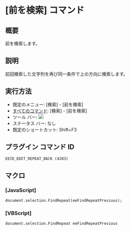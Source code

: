# \[前を検索\] コマンド

## 概要

前を検索します。

## 説明

前回検索した文字列を再び同一条件で上の方向に検索します。

## 実行方法

- 既定のメニュー: \[検索\] \- \[前を検索\]
- [すべてのコマンド](../../glossary/allcommands): \[検索\] \- \[前を検索\]
- ツール バー:
![](../../images/editrepeatback..png)
- ステータス バー: なし
- 既定のショートカット: Shift+F3

## プラグイン コマンド ID

```
EEID_EDIT_REPEAT_BACK (4203)
```

## マクロ

### \[JavaScript\]

```
document.selection.FindRepeat(eeFindRepeatPrevious);
```

### \[VBScript\]

```
document.selection.FindRepeat eeFindRepeatPrevious
```
